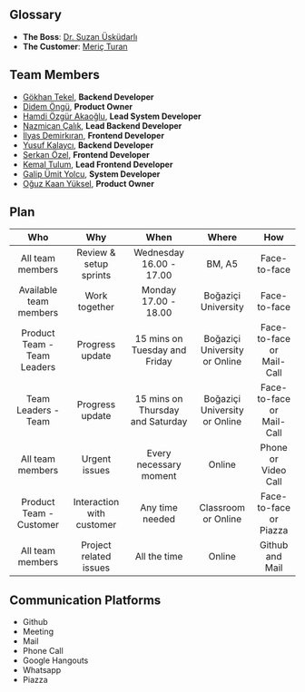 ## Glossary

* **The Boss**: [Dr. Suzan Üsküdarlı](https://www.cmpe.boun.edu.tr/tr/people/suzan.uskudarli)
* **The Customer**: [Meriç Turan](https://www.cmpe.boun.edu.tr/tr/people/meri%C3%A7.turan)

## Team Members

* [Gökhan Tekel](https://github.com/bounswe/bounswe2018group9/wiki/G%C3%B6khan-Tekel), **Backend Developer**
* [Didem Öngü](https://github.com/bounswe/bounswe2018group9/wiki/Didem-%C3%96ng%C3%BC), **Product Owner**
* [Hamdi Özgür Akaoğlu](https://github.com/bounswe/bounswe2018group9/wiki/Hamdi-%C3%96zg%C3%BCr-Akao%C4%9Flu), **Lead System Developer**
* [Nazmican Çalık](https://github.com/bounswe/bounswe2018group9/wiki/Nazmican-%C3%87al%C4%B1k), **Lead Backend Developer**
* [İlyas Demirkıran](https://github.com/bounswe/bounswe2018group9/wiki/%C4%B0lyas-Demirk%C4%B1ran), **Frontend Developer**
* [Yusuf Kalaycı](https://github.com/bounswe/bounswe2018group9/wiki/Yusuf-Kalayc%C4%B1), **Backend Developer**
* [Serkan Özel](https://github.com/bounswe/bounswe2018group9/wiki/Serkan-%C3%96zel), **Frontend Developer**
* [Kemal Tulum](https://github.com/bounswe/bounswe2018group9/wiki/Kemal-Tulum), **Lead Frontend Developer**
* [Galip Ümit Yolcu](https://github.com/bounswe/bounswe2018group9/wiki/Galip-%C3%9Cmit-Yolcu), **System Developer**
* [Oğuz Kaan Yüksel](https://github.com/bounswe/bounswe2018group9/wiki/O%C4%9Fuz-Kaan-Y%C3%BCksel), **Product Owner**

## Plan

| Who | Why | When | Where | How |
|:-:|:-:|:-:|:-:|:-:|
| All team members | Review & setup sprints | Wednesday 16.00 - 17.00 | BM, A5 | Face-to-face |
| Available team members | Work together | Monday 17.00 - 18.00 | Boğaziçi University | Face-to-face |
| Product Team - Team Leaders | Progress update | 15 mins on Tuesday and Friday | Boğaziçi University or Online | Face-to-face or Mail-Call | 
| Team Leaders - Team | Progress update | 15 mins on Thursday and Saturday | Boğaziçi University or Online | Face-to-face or Mail-Call |
| All team members | Urgent issues | Every necessary moment | Online | Phone or Video Call |                                 
| Product Team - Customer | Interaction with customer | Any time needed | Classroom or Online | Face-to-face or Piazza |
| All team members | Project related issues | All the time | Online | Github and Mail |

## Communication Platforms
- Github
- Meeting
- Mail
- Phone Call
- Google Hangouts
- Whatsapp
- Piazza
